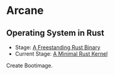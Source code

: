  # Arcane
## Operating System in Rust

- Stage: [A Freestanding Rust Binary](https://os.phil-opp.com/freestanding-rust-binary/)
- Current Stage: [A Minimal Rust Kernel](https://os.phil-opp.com/minimal-rust-kernel/)



Create Bootimage.
